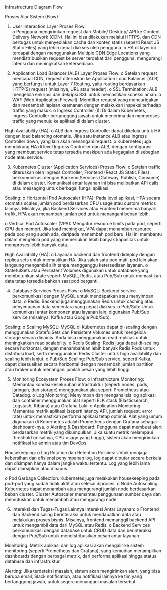 Infrastructure Diagram Flow

Proses Alur Sistem (Flow) 
1. User Interaction Layer
Proses Flow:   
o Pengguna mengirimkan request dari Mobile/ Desktop/ API ke Content Delivery Network (CDN). Hal ini bisa dilakukan melalui HTTPS, dan CDN bertugas untuk menyediakan cache dan konten statis (seperti React JS Static Files) yang lebih cepat diakses oleh pengguna. 
o HA di layer ini tercapai dengan menggunakan Multiple CDN Edge Locations yang mendistribusikan request ke server terdekat dari pengguna, mengurangi latensi dan meningkatkan ketersediaan.

2. Application Load Balancer (ALB) Layer 
Proses Flow: 
o Setelah request mencapai CDN, request diteruskan ke Application Load Balancer (ALB) yang berfungsi untuk Layer 7 Routing, yaitu routing berdasarkan HTTP(S) request (misalnya, URL atau header). 
o SSL Termination: ALB mengelola enkripsi dan dekripsi SSL untuk memastikan koneksi aman. 
o WAF (Web Application Firewall): Memfilter request yang mencurigakan dan menambah lapisan keamanan dengan melakukan inspeksi terhadap traffic yang masuk. 
o Ingress Controller (I): Di dalam Kubernetes, Ingress Controller bertanggung jawab untuk menerima dan memproses traffic yang menuju ke aplikasi di dalam cluster.

High Availability (HA): 
o ALB dan Ingress Controller dapat dikelola untuk HA dengan load balancing otomatis. Jika satu instance ALB atau Ingress Controller down, yang lain akan menangani request. 
o Kubernetes juga mendukung HA di level Ingress Controller dan ALB, dengan konfigurasi yang membuat service tetap tersedia meskipun ada kegagalan di sebagian node atau service. 

3. Kubernetes Cluster (Application Services) 
Proses Flow: 
o Setelah traffic diteruskan oleh Ingress Controller, Frontend (React JS Static Files) berkomunikasi dengan Backend Services (Gateway, Publish, Consume) di dalam cluster. Komunikasi antar layanan ini bisa melibatkan API calls atau messaging untuk berbagai fungsi aplikasi.

Scaling: 
o Horizontal Pod Autoscaler (HPA): Pada level aplikasi, HPA secara otomatis scales jumlah pod berdasarkan CPU usage atau custom metrics lainnya. Misalnya, jika Backend Services atau Frontend menerima banyak trafik, HPA akan menambah jumlah pod untuk menangani beban lebih.

o Vertical Pod Autoscaler (VPA): Mengatur resource limits pada pod, seperti CPU dan memori. Jika load meningkat, VPA dapat menambah resource pada pod yang sudah ada, daripada menambah pod baru. Hal ini membantu dalam mengelola pod yang memerlukan lebih banyak kapasitas untuk memproses lebih banyak data.

High Availability (HA): 
o Layanan backend dan frontend dideploy dengan replica sets untuk 
memastikan HA. Jika salah satu pod mati, pod lain akan langsung mengambil 
alih tanpa mengganggu ketersediaan layanan. 
o StatefulSets atau Persistent Volumes digunakan untuk database yang 
membutuhkan state seperti MySQL, Redis, atau Pub/Sub untuk memastikan 
data tetap tersedia bahkan saat pod berganti. 

4. Database Services 
Proses Flow:
o MySQL: Backend service berkomunikasi dengan MySQL untuk mendapatkan 
atau menyimpan data. 
o Redis: Backend juga menggunakan Redis untuk caching atau penyimpanan 
data sementara yang cepat diakses. 
o Pub/Sub: Untuk komunikasi antar komponen atau layanan lain, digunakan 
Pub/Sub service (misalnya, Kafka atau Google Pub/Sub).

Scaling: 
o Scaling MySQL: MySQL di Kubernetes dapat di-scaling dengan menggunakan 
StatefulSets dan Persistent Volumes untuk mengelola storage secara 
dinamis. Anda bisa menggunakan read replicas untuk meningkatkan read 
scalability. 
o Redis Scaling: Redis juga dapat di-scaling secara horizontal, dengan 
menambahkan lebih banyak Redis Pods untuk distribusi load, serta 
menggunakan Redis Cluster untuk high availability dan scaling lebih lanjut. 
o Pub/Sub Scaling: Pub/Sub service, seperti Kafka, dapat disesuaikan secara 
horizontal dengan menambah jumlah partition atau broker untuk menangani 
jumlah pesan yang lebih tinggi. 

5. Monitoring Ecosystem
Proses Flow: 
o Infrastructure Monitoring: Memantau kondisi keseluruhan infrastruktur 
(seperti nodes, pods, jaringan, dan storage) menggunakan alat seperti 
Prometheus atau Datadog. 
o Log Monitoring: Menyimpan dan menganalisis log aplikasi dan container 
menggunakan alat seperti ELK stack (Elasticsearch, Logstash, Kibana) atau 
Grafana Loki. 
o Application Monitoring: Memantau metrik aplikasi (seperti latency API, 
jumlah request, error rate) untuk memastikan performa aplikasi tetap optimal. 
Alat yang umum digunakan di Kubernetes adalah Prometheus dengan 
Grafana sebagai dashboard-nya. 
o Alerting & Dashboard: Pengguna dapat membuat alert berdasarkan metrik 
yang dikumpulkan. Jika suatu metrik melampaui threshold (misalnya, CPU 
usage yang tinggi), sistem akan mengirimkan notifikasi ke admin atau tim 
DevOps.

Housekeeping: 
o Log Rotation dan Retention Policies: Untuk menjaga kebersihan dan efisiensi penyimpanan log, log dapat diputar secara berkala dan disimpan hanya dalam jangka waktu tertentu. Log yang lebih lama dapat diarsipkan atau dihapus.

o Pod Garbage Collection: Kubernetes juga melakukan housekeeping pada pod-pod yang sudah tidak aktif atau selesai diproses. 
o Node Autoscaling: Kubernetes dapat menambah atau mengurangi jumlah node berdasarkan beban cluster. Cluster Autoscaler memantau penggunaan sumber daya dan memutuskan untuk menambah atau mengurangi node.

6. Interaksi dan Tugas-Tugas Lainnya
Interaksi Antar Layanan: 
o Frontend dan Backend saling berinteraksi untuk mendapatkan data atau melakukan proses bisnis. Misalnya, frontend memanggil backend API untuk mengambil data dari MySQL atau Redis. 
o Backend Services berkomunikasi dengan database untuk CRUD data dan berinteraksi dengan Pub/Sub untuk mendistribusikan pesan antar layanan. 

Monitoring: Metrik aplikasi dan log aplikasi akan mengalir ke sistem monitoring (seperti Prometheus dan Grafana), yang kemudian menampilkan dashboards dengan berbagai metrik, dari performa aplikasi hingga status database dan infrastruktur. 

Alerting: Jika terdeteksi masalah, sistem akan mengirimkan alert, yang bisa berupa email, Slack notification, atau notifikasi lainnya ke tim yang bertanggung jawab, untuk segera menangani masalah tersebut.
